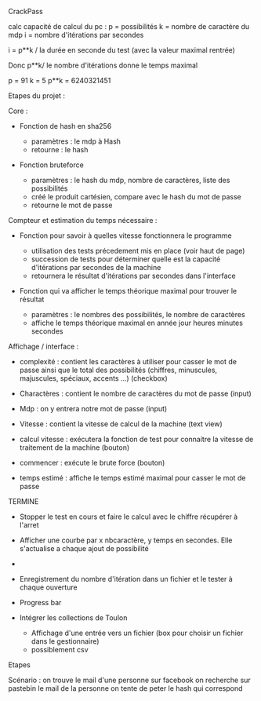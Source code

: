 CrackPass


calc capacité de calcul du pc : 
p = possibilités
k = nombre de caractère du mdp
i = nombre d'itérations par secondes

i = p**k / la durée en seconde du test (avec la valeur maximal rentrée)

Donc p**k/ le nombre d'itérations donne le temps maximal

p = 91
k = 5
p**k = 6240321451


Etapes du projet :

Core :

 - Fonction de hash en sha256
    - paramètres : le mdp à Hash
    - retourne : le hash
 
 - Fonction bruteforce
    - paramètres : le hash du mdp, nombre de caractères, liste des possibilités
    - créé le produit cartésien, compare avec le hash du mot de passe
    - retourne le mot de passe

Compteur et estimation du temps nécessaire :

 - Fonction pour savoir à quelles vitesse fonctionnera le programme
    - utilisation des tests précedement mis en place (voir haut de page)
    - succession de tests pour déterminer quelle est la capacité d'itérations par secondes de la machine
    - retournera le résultat d'itérations par secondes dans l'interface
 
 - Fonction qui va afficher le temps théorique maximal pour trouver le résultat
    - paramètres : le nombres des possibilités, le nombre de caractères
    - affiche le temps théorique maximal en année jour heures minutes secondes

Affichage / interface :

 - complexité : contient les caractères à utiliser pour casser le mot de passe ainsi que le total des possibilités (chiffres, minuscules, majuscules, spéciaux, accents ...) (checkbox)
 - Charactères : contient le nombre de caractères du mot de passe (input)
 - Mdp : on y entrera notre mot de passe (input)
 
 - Vitesse : contient la vitesse de calcul de la machine (text view)
 - calcul vitesse : exécutera la fonction de test pour connaitre la vitesse de traitement de la machine (bouton)
 
 - commencer : exécute le brute force (bouton) 
 - temps estimé : affiche le temps estimé maximal pour casser le mot de passe 

 TERMINE

 - Stopper le test en cours et faire le calcul avec le chiffre récupérer à l'arret
 - Afficher une courbe par x nbcaractère, y temps en secondes. Elle s'actualise a chaque ajout de possibilité
 - 

 - Enregistrement du nombre d'itération dans un fichier et le tester à chaque ouverture
 - Progress bar
 - Intégrer les collections de Toulon  
   - Affichage d'une entrée vers un fichier (box pour choisir un fichier dans le gestionnaire)
   - possiblement csv
 
Etapes


Scénario :
   on trouve le mail d'une personne sur facebook
   on recherche sur pastebin le mail de la personne
   on tente de peter le hash qui correspond
